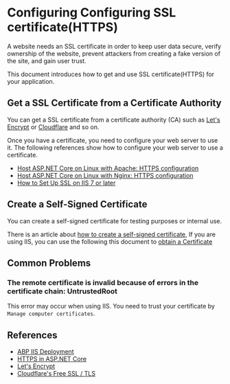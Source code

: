 # Configuring Configuring SSL certificate(HTTPS)

A website needs an SSL certificate in order to keep user data secure, verify ownership of the website, prevent attackers from creating a fake version of the site, and gain user trust.

This document introduces how to get and use SSL certificate(HTTPS) for your application.

## Get a SSL Certificate from a Certificate Authority

You can get a SSL certificate from a certificate authority (CA) such as [Let's Encrypt](https://letsencrypt.org/) or [Cloudflare](https://www.cloudflare.com/learning/ssl/what-is-an-ssl-certificate/) and so on.

Once you have a certificate, you need to configure your web server to use it. The following references show how to configure your web server to use a certificate.

* [Host ASP.NET Core on Linux with Apache: HTTPS configuration](https://learn.microsoft.com/en-us/aspnet/core/host-and-deploy/linux-apache)
* [Host ASP.NET Core on Linux with Nginx: HTTPS configuration](https://learn.microsoft.com/en-us/aspnet/core/host-and-deploy/linux-nginx)
* [How to Set Up SSL on IIS 7 or later](https://learn.microsoft.com/en-us/iis/manage/configuring-security/how-to-set-up-ssl-on-iis)

## Create a Self-Signed Certificate

You can create a self-signed certificate for testing purposes or internal use.

There is an article about [how to create a self-signed certificate](https://learn.microsoft.com/en-us/dotnet/core/additional-tools/self-signed-certificates-guide), If you are using IIS, you can use the following this document to [obtain a Certificate](https://learn.microsoft.com/en-us/iis/manage/configuring-security/how-to-set-up-ssl-on-iis#obtain-a-certificate)

## Common Problems

### The remote certificate is invalid because of errors in the certificate chain: UntrustedRoot

This error may occur when using IIS. You need to trust your certificate by `Manage computer certificates`.

## References

* [ABP IIS Deployment](https://abp.io/docs/latest/Deployment/Index)
* [HTTPS in ASP.NET Core](https://learn.microsoft.com/en-us/aspnet/core/security/enforcing-ssl)
* [Let's Encrypt](https://letsencrypt.org/getting-started)
* [Cloudflare's Free SSL / TLS](https://www.cloudflare.com/application-services/products/ssl/)